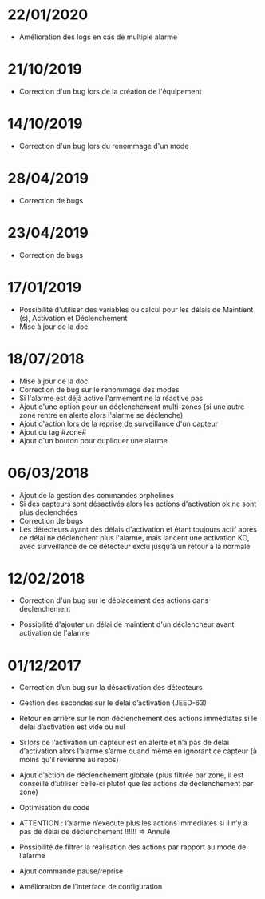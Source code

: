 # 22/01/2020

- Amélioration des logs en cas de multiple alarme

# 21/10/2019

- Correction d'un bug lors de la création de l'équipement

# 14/10/2019

- Correction d'un bug lors du renommage d'un mode

# 28/04/2019

- Correction de bugs

# 23/04/2019

- Correction de bugs

# 17/01/2019

- Possibilité d'utiliser des variables ou calcul pour les délais de Maintient (s), Activation et Déclenchement
- Mise à jour de la doc

# 18/07/2018

- Mise à jour de la doc
- Correction de bug sur le renommage des modes
- Si l'alarme est déjà active l'armement ne la réactive pas
- Ajout d'une option pour un déclenchement multi-zones (si une autre zone rentre en alerte alors l'alarme se déclenche)
- Ajout d'action lors de la reprise de surveillance d'un capteur
- Ajout du tag #zone#
- Ajout d'un bouton pour dupliquer une alarme

# 06/03/2018

- Ajout de la gestion des commandes orphelines
- Si des capteurs sont désactivés alors les actions d'activation ok ne sont plus déclenchées
- Correction de bugs
- Les détecteurs ayant des délais d'activation et étant toujours actif après ce délai ne déclenchent plus l'alarme, mais lancent une activation KO, avec surveillance de ce détecteur exclu jusqu'à un retour à la normale

# 12/02/2018

- Correction d'un bug sur le déplacement des actions dans déclenchement

- Possibilité d'ajouter un délai de maintient d'un déclencheur avant activation de l'alarme

# 01/12/2017

-   Correction d’un bug sur la désactivation des détecteurs

-   Gestion des secondes sur le delai d’activation (JEED-63)

-   Retour en arrière sur le non déclenchement des actions immédiates si
    le délai d’activation est vide ou nul

-   Si lors de l’activation un capteur est en alerte et n’a pas de délai
    d’activation alors l’alarme s’arme quand même en ignorant ce capteur
    (à moins qu’il revienne au repos)

-   Ajout d’action de déclenchement globale (plus filtrée par zone, il
    est conseillé d’utiliser celle-ci plutot que les actions de
    déclenchement par zone)

-   Optimisation du code

-   ATTENTION : l’alarme n’execute plus les actions immediates si il n’y
    a pas de délai de déclenchement !!!!!! ⇒ Annulé

-   Possibilité de filtrer la réalisation des actions par rapport au
    mode de l’alarme

-   Ajout commande pause/reprise

-   Amélioration de l’interface de configuration
